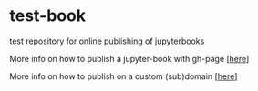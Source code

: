 # test-book

test repository for online publishing of jupyterbooks


More info on how to publish a jupyter-book with gh-page [[here](https://jupyterbook.org/publish/gh-pages.html)]

More info on how to publish on a custom (sub)domain [[here](https://stackoverflow.com/questions/46455900/subdomain-of-website-for-github-pages-project)]


